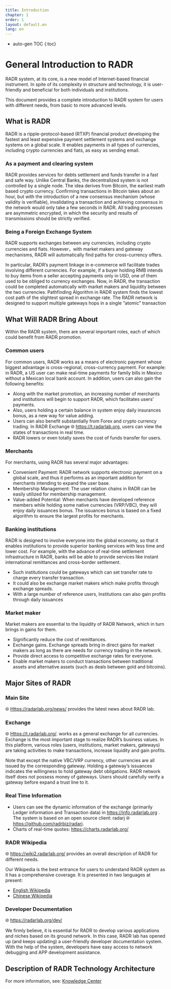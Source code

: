 ```yaml
---
title: Introduction
chapter: 1
order: 1
layout: default.en
lang: en
---
```


* auto-gen TOC
{:toc}

# General Introduction to RADR

RADR system, at its core, is a new model of Internet-based financial instrument. In spite of its complexity in structure and technology, it is user-friendly and beneficial for both individuals and institutions.

This document provides a complete introduction to RADR system for users with different needs, from basic to more advanced levels.

## What is RADR

RADR is a ripple-protocol-based (RTXP) financial product developing the fastest and least expensive payment settlement systems and exchange systems on a global scale. It enables payments in all types of currencies, including crypto currencies and fiats, as easy as sending email.

### As a payment and clearing system

RADR provides services for debts settlement and funds transfer in a fast and safe way. Unlike Central Banks, the decentralized system is not controlled by a single node. The idea derives from Bitcoin, the earliest math based crypto currency. Confirming transactions in Bitcoin takes about an hour, but with the introduction of a new consensus mechanism (whose validity is verifiable), invalidating a transaction and achieving consensus in the network would only take a few seconds in RADR. All trading processes are asymmetric encrypted, in which the security and results of transmissions should be strictly verified.

### Being a Foreign Exchange System

RADR supports exchanges between any currencies, including crypto currencies and fiats. However，with market makers and gateway mechanisms, RADR will automatically find paths for cross-currency offers. 

In particular, RADR’s payment linkage in e-commerce will facilitate trades involving different currencies. For example, if a buyer holding RMB intends to buy items from a seller accepting payments only in USD, one of them used to be obliged to currency exchanges.  Now, in RADR, the transaction could be completed automatically with market makers and liquidity between the two currencies. Pathfinding Algorithm in RADR system finds the lowest cost path of the slightest spread in exchange rate. The RADR network is designed to support multiple gateways hops in a single “atomic” transaction

## What Will RADR Bring About

Within the RADR system, there are several important roles, each of which could benefit from RADR promotion.

### Common users

For common users, RADR works as a means of electronic payment whose biggest advantage is cross-regional, cross-currency payment. For example: in RADR, a US user can make real-time payments for family bills in Mexico without a Mexican local bank account. In addition, users can also gain the following benefits:
  - Along with the market promotion, an increasing number of merchants and institutions will begin to support RADR, which facilitates users’ payments.
  - Also, users holding a certain balance in system enjoy daily insurances bonus, as a new way for value adding. 
  - Users can also benefit substantially from Forex and crypto currency trading. In RADR Exchange 🌐 <https://t.radarlab.org>, users can view the states of transactions in real time.
  - RADR lowers or even totally saves the cost of funds transfer for users.
  
### Merchants

For merchants, using RADR has several major advantages:
  - Convenient Payment: RADR network supports electronic payment on a global scale, and thus it performs as an important addition for merchants intending to expand the user base.
  - Membership Management: The user relation chains in RADR can be easily utilized for membership management.
  - Value-added Potential: When merchants have developed reference members while holding some native currencies (VRP/VBC), they will enjoy daily issuances bonus. The issuances bonus is based on a fixed algorithm to ensure the largest profits for merchants.
  
### Banking institutions

RADR is designed to involve everyone into the global economy, so that it enables institutions to provide superior banking services with less time and lower cost. For example, with the advance of real-time settlement infrastructure in RADR, banks will be able to provide services like instant international remittances and cross-border settlement.
  - Such institutions could be gateways which can set transfer rate to charge every transfer transaction.
  - It could also be exchange market makers which make profits through exchange spreads.
  - With a large number of reference users, Institutions can also gain profits through daily issuances

### Market maker

Market makers are essential to the liquidity of RADR Network, which in turn brings in gains for them. 
  - Significantly reduce the cost of remittances.
  - Exchange gains. Exchange spreads bring in direct gains for market makers as long as there are needs for currency trading in the network. 
  - Provide direct access to competitive exchange rates for everyone.
  - Enable market makers to conduct transactions between traditional assets and alternative assets (such as deals between gold and bitcoins).

## Major Sites of RADR

### Main Site

🌐 <Https://radarlab.org/news/> provides the latest news about RADR lab.

### Exchange

🌐 <Https://t.radarlab.org/>.    works as a general exchange for all currencies.
Exchange is the most important stage to realize RADR’s business values. In this platform, various roles (users, institutions, market makers, gateways) are taking activities to make transactions, increase liquidity and gain profits.

Note that except the native VBC/VRP currency, other currencies are all issued by the corresponding gateway. Holding a gateway’s issuances indicates the willingness to hold gateway debt obligations. RADR network itself does not possess money of gateways. Users should carefully verify a gateway before expand a trust line to it.

### Real Time Information
  - Users can see the dynamic information of the exchange (primarily Ledger information and Transaction data) in https://info.radarlab.org  . The system is based on an open source client: radarj 🌐 <https://github.com/radrbiz/radarj>.
  - Charts of real-time quotes: https://charts.radarlab.org/ 
  
### RADR Wikipedia

🌐 <https://wiki2.radarlab.org/> provides an overall description of RADR for different needs.

Our Wikipedia is the best entrance for users to understand RADR system as it has a comprehensive coverage. It is presented in two languages at present:
  - [English Wikipedia](/en)
  - [Chinese Wikipedia](/zh)
  
### Developer Documentation

🌐 <https://radarlab.org/dev/>

We firmly believe, it is essential for RADR to develop various applications and niches based on its ground network. In this case, RADR lab has opened up (and keeps updating) a user-friendly developer documentation system. With the help of the system, developers have easy access to network debugging and APP development assistance.

## Description of RADR Technology Architecture

For more information, see: [Knowledge Center](../knowledge_center)

